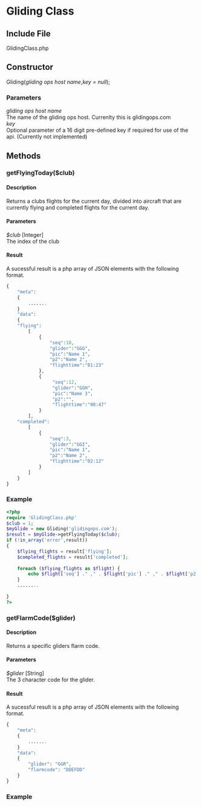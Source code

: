 # Gliding Class
## Include File
GlidingClass.php
## Constructor
Gliding(*gliding ops host name*,*key = null*);
### Parameters
*gliding ops host name*  
The name of the gliding ops host.  Currenlty this is glidingops.com  
*key*  
Optional parameter of a 16 digit pre-defined key if required for use of the api. (Currently not implemented)
## Methods
### getFlyingToday($club)
#### Description
Returns a clubs flights for the current day, divided into aircraft that are currently flying and completed flights for the current day.  
#### Parameters
*$club* [Integer]  
The index of the club 
#### Result
A sucessful result is a php array of JSON elements with the following format.  
```php  
{  
    "meta":
    {
        .......
    }
    "data":
    {
    "flying":
        [
            {
                "seq":10,
                "glider":"GGG",
                "pic":"Name 1",
                "p2":"Name 2",
                "flighttime":"01:23"
            },
            {
                 "seq":12,
                 "glider":"GGH",
                 "pic":"Name 3",
                 "p2":"",
                 "flighttime":"00:47"
            }
        ],
    "completed":
        [
            {
                "seq":3,
                "glider":"GGI",
                "pic":"Name 1",
                "p2":"Name 2",
                "flighttime":"02:12"
            }
        ]
    }
}
```
### Example
```php
<?php
require 'GlidingClass.php'
$club = 1;
$myGlide = new Gliding('glidingops.com');
$result = $myGlide->getFlyingToday($club);
if (!in_array('error',result))
{
    $flying_flights = result['flying'];
    $completed_flights = result['completed'];
    
    foreach ($flying_flights as $flight) {
        echo $flight['seq'] ." ," . $flight['pic'] ." ," . $flight['p2']  ." ," . $flight['flighttime'];
    }
    ........
    
}
?>
```
### getFlarmCode($glider)
#### Description
Returns a specific gliders flarm code.  
#### Parameters
*$glider* [String]  
The 3 character code for the glider. 
#### Result
A sucessful result is a php array of JSON elements with the following format.
```php
{  
    "meta":
    {
        .......
    }
    "data":
    {
        "glider": "GGR",
        "flarmcode": "DDEFDD"
    }
}
```
### Example

